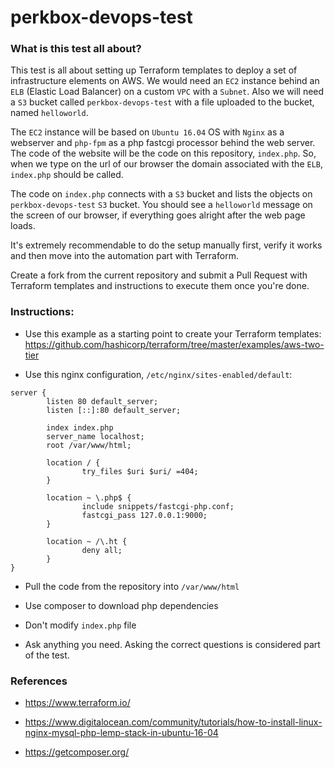 # perkbox-devops-test

### What is this test all about?

This test is all about setting up Terraform templates to deploy a set of infrastructure elements on AWS.
We would need an `EC2` instance behind an `ELB` (Elastic Load Balancer) on a custom `VPC` with a `Subnet`. Also we will need a `S3` bucket called `perkbox-devops-test` with a file uploaded to the bucket, named `helloworld`.

The `EC2` instance will be based on `Ubuntu 16.04` OS with `Nginx` as a webserver and `php-fpm` as a php fastcgi processor behind the web server. The code of the website will be the code on this repository, `index.php`. So, when we type on the url of our browser the domain associated with the `ELB`, `index.php` should be called.

The code on `index.php` connects with a `S3` bucket and lists the objects on `perkbox-devops-test` `S3` bucket. You should see a `helloworld` message on the screen of our browser, if everything goes alright after the web page loads.

It's extremely recommendable to do the setup manually first, verify it works and then move into the automation part with Terraform.

Create a fork from the current repository and submit a Pull Request with Terraform templates and instructions to execute them once you're done.

### Instructions:

* Use this example as a starting point to create your Terraform templates:
https://github.com/hashicorp/terraform/tree/master/examples/aws-two-tier

* Use this nginx configuration, `/etc/nginx/sites-enabled/default`:
```
server {
        listen 80 default_server;
        listen [::]:80 default_server;

        index index.php
        server_name localhost;
        root /var/www/html;

        location / {
                try_files $uri $uri/ =404;
        }

        location ~ \.php$ {
                include snippets/fastcgi-php.conf;
                fastcgi_pass 127.0.0.1:9000;
        }

        location ~ /\.ht {
                deny all;
        }
}
```
* Pull the code from the repository into `/var/www/html`

* Use composer to download php dependencies

* Don't modify `index.php` file

* Ask anything you need. Asking the correct questions is considered part of the test.

### References

* https://www.terraform.io/

* https://www.digitalocean.com/community/tutorials/how-to-install-linux-nginx-mysql-php-lemp-stack-in-ubuntu-16-04

* https://getcomposer.org/
